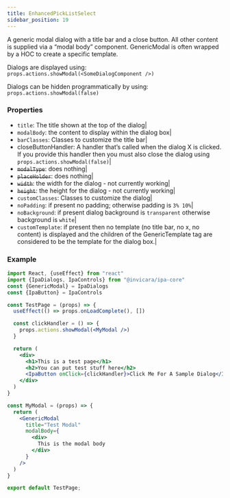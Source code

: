 ```yaml
---
title: EnhancedPickListSelect
sidebar_position: 19
---
```

A generic modal dialog with a title bar and a close button. All other content is supplied via a “modal body” component. GenericModal is often wrapped by a HOC to create a specific template.  
  
Dialogs are displayed using: `props.actions.showModal(<SomeDialogComponent />)`

Dialogs can be hidden programmatically by using: `props.actions.showModal(false)`

### Properties

- `title`: The title shown at the top of the dialog|
- `modalBody`: the content to display within the dialog box|
- `barClasses`: Classes to customize the title bar|
- closeButtonHandler: A handler that’s called when the dialog X is clicked. If you provide this handler then you must also close the dialog using `props.actions.showModal(false)`|
- ~~`modalType`~~: does nothing|
- ~~`placeHolder`~~: does nothing|
- ~~`width`~~: the width for the dialog - not currently working|
- ~~`height`~~: the height for the dialog - not currently working|
- `customClasses`: Classes to customize the dialog|
- `noPadding`: if present no padding; otherwise padding is `3% 10%`|
- `noBackground`: if present dialog background is `transparent` otherwise background is `white`|
- `customTemplate`: if present then no template (no title bar, no x, no content) is displayed and the children of the GenericTemplate tag are considered to be the template for the dialog box.|


### Example

```jsx
import React, {useEffect} from "react"
import {IpaDialogs, IpaControls} from "@invicara/ipa-core"
const {GenericModal} = IpaDialogs
const {IpaButton} = IpaControls

const TestPage = (props) => {
  useEffect(() => props.onLoadComplete(), [])

  const clickHandler = () => {
    props.actions.showModal(<MyModal />)
  }

  return (
    <div>
      <h1>This is a test page</h1>
      <h2>You can put test stuff here</h2>
      <IpaButton onClick={clickHandler}>Click Me For A Sample Dialog</IpaButton>
    </div>
  )
}

const MyModal = (props) => {
  return (
    <GenericModal
      title="Test Modal"
      modalBody={
        <div>
          This is the modal body
        </div>
      }
    />
  )
}

export default TestPage;
```
